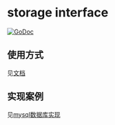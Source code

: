 # storage interface
[![GoDoc][doc-img]][doc]

## 使用方式
见[文档]([doc])

## 实现案例
见[mysql数据库实现](https://pkg.go.dev/github.com/Breeze0806/go-etl/storage/database/mysql)

[doc-img]:https://godoc.org/github.com/Breeze0806/go-etl/storage/database?status.svg
[doc]:https://godoc.org/github.com/Breeze0806/go-etl/storage/database
